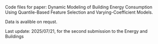 Code files for paper: Dynamic Modeling of Building Energy Consumption Using Quantile-Based Feature Selection and Varying-Coefficient Models.

Data is avalible on requst.

Last update: 2025/07/21, for the second submission to the Energy and Buildings

